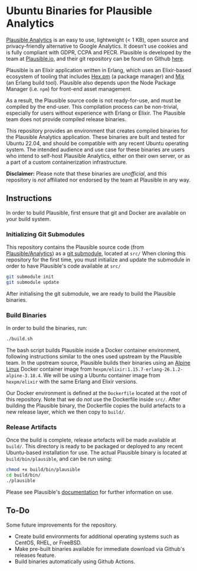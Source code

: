 # Ubuntu Binaries for Plausible Analytics

[Plausible Analytics](https://plausible.io/) is an easy to use, lightweight (< 1 KB), open source and privacy-friendly alternative to Google Analytics. It doesn’t use cookies and is fully compliant with GDPR, CCPA and PECR. Plausible is developed by the team at [Plausible.io](https://plausible.io/), and their git repository can be found on Github [here](https://github.com/plausible/analytics/).

Plausible is an Elixir application written in Erlang, which uses an Elixir-based ecosystem of tooling that includes [Hex.pm](https://hex.pm/) (a package manager) and [Mix](https://hex.pm/docs/usage) (an Erlang build tool). Plausible also depends upon the Node Package Manager (i.e. `npm`) for front-end asset management. 

As a result, the Plausible source code is not ready-for-use, and must be compiled by the end-user. This compilation process can be non-trivial, especially for users without experience with Erlang or Elixir. The Plausible team does not provide compiled release binaries.

This repository provides an environment that creates compiled binaries for the Plausible Analytics application. These binaries are built and tested for Ubuntu 22.04, and should be compatible with any recent Ubuntu operating system. The intended audience and use case for these binaries are users who intend to self-host Plausible Analytics, either on their own server, or as a part of a custom containerization infrastructure.

**Disclaimer:** Please note that these binaries are *unofficial*, and this repository is *not* affiliated nor endorsed by the team at Plausible in any way.

## Instructions

In order to build Plausible, first ensure that git and Docker are available on your build system.

### Initializing Git Submodules
This repository contains the Plausible source code (from [Plausible/Analytics](https://github.com/plausible/analytics/)) as a [git submodule](https://git-scm.com/book/en/v2/Git-Tools-Submodules), located at `src/` When cloning this repository for the first time, you must initialize and update the submodule in order to have Plausible's code available at `src/`

```bash
git submodule init
git submodule update
```

After initialising the git submodule, we are ready to build the Plausible binaries.

### Build Binaries

In order to build the binaries, run:

```bash
./build.sh
```

The bash script builds Plausible inside a Docker container environment, following instructions similar to the ones used upstream by the Plausible team. In the upstream source, Plausible builds their binaries using an [Alpine Linux](https://alpinelinux.org/) Docker container image from `hexpm/elixir:1.15.7-erlang-26.1.2-alpine-3.18.4`. We will be using a Ubuntu container image from `hexpm/elixir` with the same Erlang and Elixir versions.

Our Docker environment is defined at the `Dockerfile` located at the root of this repository. Note that we do *not* use the Dockerfile inside `src/`. After building the Plausible binary, the Dockerfile copies the build artefacts to a new release layer, which we then copy to `build/`.

### Release Artifacts

Once the build is complete, release artefacts will be made available at `build/`. This directory is ready to be packaged or deployed to any recent Ubuntu-based installation for use. The actual Plausible binary is located at `build/bin/plausible`, and can be run using:

```bash
chmod +x build/bin/plausible
cd build/bin/
./plausible
```

Please see Plausible's [documentation](https://plausible.io/docs/) for further information on use.

## To-Do

Some future improvements for the repository.

* Create build environments for additional operating systems such as CentOS, RHEL, or FreeBSD.
* Make pre-built binaries available for immediate download via Github's releases feature.
* Build binaries automatically using Github Actions.
